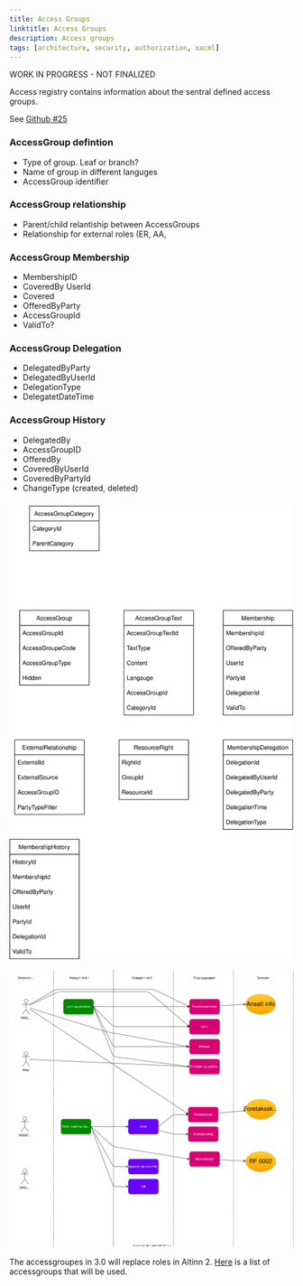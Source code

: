 ```yaml
---
title: Access Groups
linktitle: Access Groups
description: Access groups 
tags: [architecture, security, authorization, xacml]
---
```


WORK IN PROGRESS - NOT FINALIZED

Access registry contains information about the sentral defined access groups. 

See [Github #25](https://github.com/Altinn/altinn-authorization/issues/25)

### AccessGroup defintion

- Type of group. Leaf or branch?
- Name of group in different languges
- AccessGroup identifier

### AccessGroup relationship

- Parent/child relantiship between AccessGroups
- Relationship for external roles (ER, AA, 
  
### AccessGroup Membership

- MembershipID
- CoveredBy UserId
- Covered
- OfferedByParty
- AccessGroupId
- ValidTo?

### AccessGroup Delegation

- DelegatedByParty
- DelegatedByUserId
- DelegationType
- DelegatetDateTime

### AccessGroup History

- DelegatedBy
- AccessGroupID
- OfferedBy
- CoveredByUserId
- CoveredByPartyId
- ChangeType (created, deleted)

### 


![Hierar](dbmodel.drawio.svg "Db model")


![Hierar](hierchy.drawio.svg "Db model")


The accessgroupes in 3.0 will replace roles in Altinn 2. 
[Here](type-accessgroups) is a list of accessgroups that will be used. 


